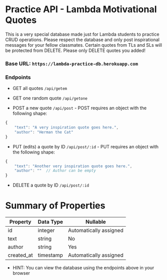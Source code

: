 # Practice API - Lambda Motivational Quotes

This is a very special database made just for Lambda students to practice CRUD operations. Please respect the database and only post inspirational messages for your fellow classmates. Certain quotes from TLs and SLs will be protected from DELETE. Please only DELETE quotes you added! 

### Base URL: `https://lambda-practice-db.herokuapp.com`

### Endpoints

- GET all quotes `/api/getem` 

- GET one random quote `/api/getone`

- POST a new quote `/api/post` - POST requires an object with the following shape:

```javascript 
{
    "text": "A very inspiration quote goes here.",
    "author": "Herman the Cat"
} 
```

- PUT (edits) a quote by ID `/api/post/:id` - PUT requires an object with the following shape:

```javascript 
{
    "text": "Another very inspiration quote goes here.",
    "author": ""  // Author can be empty
} 
```

- DELETE a quote by ID `/api/post/:id`

# Summary of Properties

| Property    | Data Type | Nullable                          |
| -------- | ------ | --------------------------------- |
| id       | integer  | Automatically assigned  |
| text     | string   | No               |
| author   | string   | Yes              | 
| created_at| timestamp   | Automatically assigned   |

- HINT: You can view the database using the endpoints above in your browser

